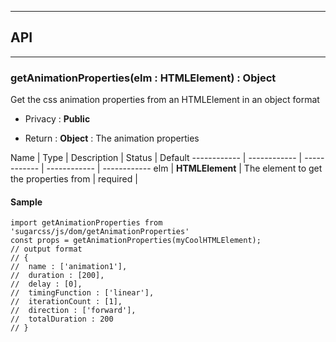 


-----------------------------
## API
-----------------------------

### getAnimationProperties(elm : HTMLElement) : Object
Get the css animation properties from an HTMLElement in an object format

- Privacy : **Public**

- Return : **Object** : The animation properties

Name | Type | Description | Status | Default
------------ | ------------ | ------------ | ------------ | ------------
elm | **HTMLElement** | The element to get the properties from | required | 


#### Sample
```language-undefined
import getAnimationProperties from 'sugarcss/js/dom/getAnimationProperties'
const props = getAnimationProperties(myCoolHTMLElement);
// output format
// {
// 	name : ['animation1'],
// 	duration : [200],
// 	delay : [0],
// 	timingFunction : ['linear'],
// 	iterationCount : [1],
// 	direction : ['forward'],
// 	totalDuration : 200
// }

```



